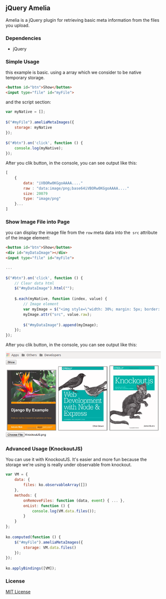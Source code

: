 ## jQuery Amelia
Amelia is a jQuery plugin for retrieving basic meta information from the files you upload.

### Dependencies
- jQuery

### Simple Usage
this example is basic. using a array which we consider to be native temporary storage.

```html
<button id="btn">Show</button>
<input type="file" id="myFile">
```

and the script section:

```js
var myNative = [];

$("#myFile").ameliaMetaImages({
    storage: myNative
});

$("#btn").on('click', function () {
    console.log(myNative);
});
```

After you clik button, in the console, you can see output like this:

```js
[
    {
        data: "iVBORw0KGgoAAAA...."
        raw : "data:image/png;base64iVBORw0KGgoAAAA...."
        size: 20079
        type: "image/png"
    }...
]
```

### Show Image File into Page
you can display the image file from the `row` meta data into the` src` attribute of the image element:

```html
<button id="btn">Show</button>
<div id="myDataImage"></div>
<input type="file" id="myFile">
```

```js
...

$("#btn").on('click', function () {
    // Clear data html
    $("#myDataImage").html("");
    
    $.each(myNative, function (index, value) {
        // Image element
        var myImage = $("<img style=\"width: 30%; margin: 5px; border: 2px solid gray;\">");
        myImage.attr("src", value.raw);
        
        $("#myDataImage").append(myImage);
    });
});
```

After you clik button, in the console, you can see output like this:

![](example/images/native.png?raw=true)


### Advanced Usage (KnockoutJS)
You can use it with KnockoutJS. It's easier and more fun because the storage we're using is really under observable from knockout.

```js
var VM = {
    data: {
        files: ko.observableArray([])
    },
    methods: {
        onRemoveFiles: function (data, event) { ... },
        onList: function () {
            console.log(VM.data.files());
        }
    }
};

ko.computed(function () {
    $("#myFile").ameliaMetaImages({
        storage: VM.data.files()
    });
});

ko.applyBindings([VM]);
```

### License
[MIT License](http://www.opensource.org/licenses/mit-license.php)
